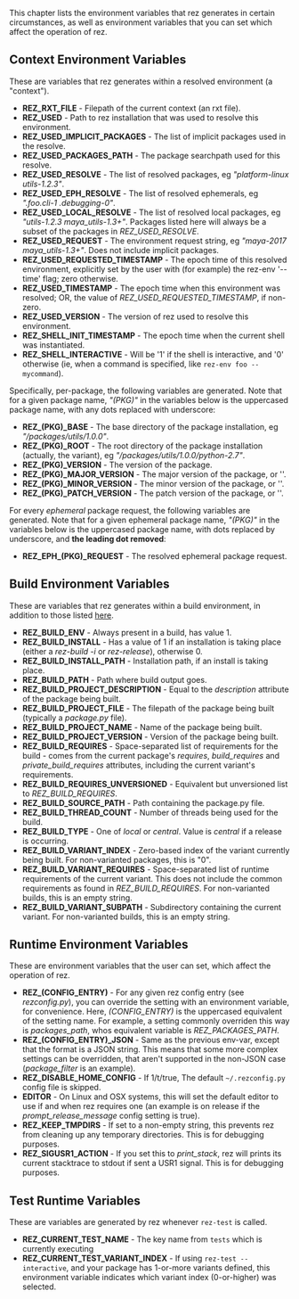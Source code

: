 This chapter lists the environment variables that rez generates in certain
circumstances, as well as environment variables that you can set which affect
the operation of rez.

## Context Environment Variables

These are variables that rez generates within a resolved environment (a "context").

* **REZ_RXT_FILE** - Filepath of the current context (an rxt file).
* **REZ_USED** - Path to rez installation that was used to resolve this environment.
* **REZ_USED_IMPLICIT_PACKAGES** - The list of implicit packages used in the resolve.
* **REZ_USED_PACKAGES_PATH** - The package searchpath used for this resolve.
* **REZ_USED_RESOLVE** - The list of resolved packages, eg *"platform-linux utils-1.2.3"*.
* **REZ_USED_EPH_RESOLVE** - The list of resolved ephemerals, eg *".foo.cli-1 .debugging-0"*.
* **REZ_USED_LOCAL_RESOLVE** - The list of resolved local packages, eg *"utils-1.2.3 maya_utils-1.3+"*.
  Packages listed here will always be a subset of the packages in *REZ_USED_RESOLVE*.
* **REZ_USED_REQUEST** - The environment request string, eg *"maya-2017 maya_utils-1.3+"*.
  Does not include implicit packages.
* **REZ_USED_REQUESTED_TIMESTAMP** - The epoch time of this resolved environment,
  explicitly set by the user with (for example) the rez-env '\-\-time' flag; zero otherwise.
* **REZ_USED_TIMESTAMP** - The epoch time when this environment was resolved; OR,
  the value of *REZ_USED_REQUESTED_TIMESTAMP*, if non-zero.
* **REZ_USED_VERSION** - The version of rez used to resolve this environment.
* **REZ_SHELL_INIT_TIMESTAMP** - The epoch time when the current shell was instantiated.
* **REZ_SHELL_INTERACTIVE** - Will be '1' if the shell is interactive, and '0' otherwise
  (ie, when a command is specified, like `rez-env foo -- mycommand`).

Specifically, per-package, the following variables are generated. Note that for a given
package name, *"(PKG)"* in the variables below is the uppercased package name, with any
dots replaced with underscore:

* **REZ_(PKG)_BASE** - The base directory of the package installation, eg
  *"/packages/utils/1.0.0"*.
* **REZ_(PKG)_ROOT** - The root directory of the package installation (actually,
  the variant), eg *"/packages/utils/1.0.0/python-2.7"*.
* **REZ_(PKG)_VERSION** - The version of the package.
* **REZ_(PKG)_MAJOR_VERSION** - The major version of the package, or ''.
* **REZ_(PKG)_MINOR_VERSION** - The minor version of the package, or ''.
* **REZ_(PKG)_PATCH_VERSION** - The patch version of the package, or ''.

For every _ephemeral_ package request, the following variables are generated. Note
that for a given ephemeral package name, *"(PKG)"* in the variables below is the
uppercased package name, with dots replaced by underscore, and **the leading dot
removed**:

* **REZ_EPH_(PKG)_REQUEST** - The resolved ephemeral package request.

## Build Environment Variables

These are variables that rez generates within a build environment, in addition
to those listed [here](#context-environment-variables).

* **REZ_BUILD_ENV** - Always present in a build, has value 1.
* **REZ_BUILD_INSTALL** - Has a value of 1 if an installation is taking place
  (either a *rez-build -i* or *rez-release*), otherwise 0.
* **REZ_BUILD_INSTALL_PATH** - Installation path, if an install is taking place.
* **REZ_BUILD_PATH** - Path where build output goes.
* **REZ_BUILD_PROJECT_DESCRIPTION** - Equal to the *description* attribute of the
  package being built.
* **REZ_BUILD_PROJECT_FILE** - The filepath of the package being built (typically
  a *package.py* file).
* **REZ_BUILD_PROJECT_NAME** - Name of the package being built.
* **REZ_BUILD_PROJECT_VERSION** - Version of the package being built.
* **REZ_BUILD_REQUIRES** - Space-separated list of requirements for the build -
  comes from the current package's *requires*, *build_requires* and
  *private_build_requires* attributes, including the current variant's requirements.
* **REZ_BUILD_REQUIRES_UNVERSIONED** - Equivalent but unversioned list to
  *REZ_BUILD_REQUIRES*.
* **REZ_BUILD_SOURCE_PATH** - Path containing the package.py file.
* **REZ_BUILD_THREAD_COUNT** - Number of threads being used for the build.
* **REZ_BUILD_TYPE** - One of *local* or *central*. Value is *central* if a
  release is occurring.
* **REZ_BUILD_VARIANT_INDEX** - Zero-based index of the variant currently being
  built. For non-varianted packages, this is "0".
* **REZ_BUILD_VARIANT_REQUIRES** - Space-separated list of runtime requirements
  of the current variant. This does not include the common requirements as found
  in *REZ_BUILD_REQUIRES*. For non-varianted builds, this is an empty string.
* **REZ_BUILD_VARIANT_SUBPATH** - Subdirectory containing the current variant.
  For non-varianted builds, this is an empty string.

## Runtime Environment Variables

These are environment variables that the user can set, which affect the
operation of rez.

* **REZ_(CONFIG_ENTRY)** - For any given rez config entry (see *rezconfig.py*),
  you can override the setting with an environment variable, for convenience. Here,
  *(CONFIG_ENTRY)* is the uppercased equivalent of the setting name. For example,
  a setting commonly overriden this way is *packages_path*, whos equivalent
  variable is *REZ_PACKAGES_PATH*.
* **REZ_(CONFIG_ENTRY)_JSON** - Same as the previous env-var, except that the format
  is a JSON string. This means that some more complex settings can be overridden,
  that aren't supported in the non-JSON case (*package_filter* is an example).
* **REZ_DISABLE_HOME_CONFIG** - If 1/t/true, The default `~/.rezconfig.py` config
  file is skipped.
* **EDITOR** - On Linux and OSX systems, this will set the default editor to use
  if and when rez requires one (an example is on release if the *prompt_release_message*
  config setting is true).
* **REZ_KEEP_TMPDIRS** - If set to a non-empty string, this prevents rez from
  cleaning up any temporary directories. This is for debugging purposes.
* **REZ_SIGUSR1_ACTION** - If you set this to *print_stack*, rez will prints its
  current stacktrace to stdout if sent a USR1 signal. This is for debugging purposes.


## Test Runtime Variables

These are variables are generated by rez whenever `rez-test` is called.

* **REZ_CURRENT_TEST_NAME** - The key name from `tests` which is currently executing
* **REZ_CURRENT_TEST_VARIANT_INDEX** - If using `rez-test --interactive`, and
  your package has 1-or-more variants defined, this environment variable
  indicates which variant index (0-or-higher) was selected.
